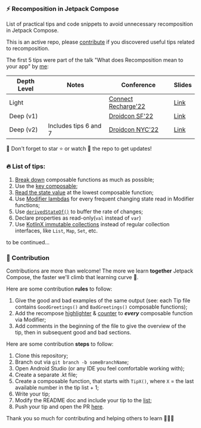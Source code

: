 ### ⚡ Recomposition in Jetpack Compose
List of practical tips and code snippets to avoid unnecessary recomposition in Jetpack Compose. 

This is an active repo, please [contribute](#-contribution) if you discovered useful tips related to recomposition.

The first 5 tips were part of the talk "What does Recomposition mean to your app" by [me](https://cupsofcode.com/about/):

| Depth Level | Notes | Conference | Slides |
| ----------- | ----------- | ----------- |----------- |
| Light   |  |[Connect Recharge'22](https://hopin.com/events/connect-recharge-2022/registration?code=wwK1JKQKXBSzI6RaQZcehxqtr)| [Link](https://docs.google.com/presentation/d/e/2PACX-1vRfsVk1LQ_2hexLTmGLmlPmdMtcWzjiHtnl41c_4aKQlC5c4BZUUrGMbG8LUWCBmqavuutT_31pHX6i/pub) |
| Deep (v1) |   | [Droidcon SF'22](https://www.sf.droidcon.com/speaker/aida-issayeva/what-does-recomposition-mean-to-your-app%3F)  | [Link](https://docs.google.com/presentation/d/e/2PACX-1vQs4J5e6X-zDfiynVUtVGkPl19NyzPD6qjiPY5xFGWIrWZ_mWI4ebuK6LfF54B7caM11DJ7K7utauTK/pub) |
| Deep (v2) | Includes tips 6 and 7  | [Droidcon NYC'22](https://nyc.droidcon.com/aida-issayeva/)  | [Link](https://speakerdeck.com/aida_isay/what-does-recomposition-mean-to-your-app) |


📣 Don't forget to star ⭐ or watch 👀 the repo to get updates!

### 🔥 List of tips:

1. [Break down](/app/src/main/java/com/cupsofcode/recomposition_examples/Tip1.kt) composable functions as much as possible;
2. Use the [key composable](/app/src/main/java/com/cupsofcode/recomposition_examples/Tip2.kt);
3. [Read the state value](/app/src/main/java/com/cupsofcode/recomposition_examples/Tip3.kt) at the lowest composable function;
4. Use [Modifier lambdas](/app/src/main/java/com/cupsofcode/recomposition_examples/Tip4.kt) for every frequent changing state read in Modifier functions;
5. Use [`derivedStateOf()`](/app/src/main/java/com/cupsofcode/recomposition_examples/Tip5.kt) to buffer the rate of changes;
6. Declare properties as read-only(`val` instead of `var`)
7. Use [KotlinX immutable collections](https://github.com/Kotlin/kotlinx.collections.immutable) instead of regular collection interfaces, like `List`, `Map`, `Set`, etc.

to be continued...

### 📌 Contribution

Contributions are more than welcome! 
The more we learn **together** Jetpack Compose, the faster we'll climb that learning curve 💪.

Here are some contribution **rules** to follow:
1. Give the good and bad examples of the same output (see: each Tip file contains `GoodGreetings()` and `BadGreetings()` composable functions);
2. Add the recompose [highlighter](/app/src/main/java/com/cupsofcode/recomposition_examples/RecomposeHighlighter.kt) & [counter](/app/src/main/java/com/cupsofcode/recomposition_examples/RecompositionCounter.kt) to ***every*** composable function via Modifier;
3. Add comments in the beginning of the file to give the overview of the tip, then in subsequent good and bad sections.

Here are some contribution **steps** to follow:
1. Clone this repository;
2. Branch out via `git branch -b someBranchName`;
3. Open Android Studio (or any IDE you feel comfortable working with);
4. Create a separate .kt file;
5. Create a composable function, that starts with `TipX()`, where `X` = the last available number in the tip list + 1;
6. Write your tip;
7. Modify the README doc and include your tip to the [list](#-list-of-tips);
8. Push your tip and open the PR [here](https://github.com/AidaIssayeva/recomposition_examples/pulls).

Thank you so much for contributing and helping others to learn 💚💚💚
